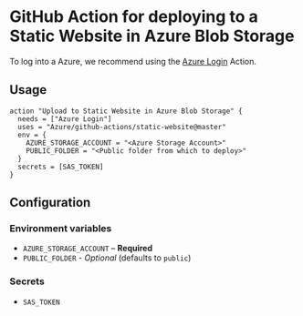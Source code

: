 # GitHub Action for deploying to a Static Website in Azure Blob Storage

To log into a Azure, we recommend using the [Azure Login](https://github.com/Azure/github-actions/tree/master/login) Action.

## Usage

```
action "Upload to Static Website in Azure Blob Storage" {
  needs = ["Azure Login"]
  uses = "Azure/github-actions/static-website@master"
  env = {
    AZURE_STORAGE_ACCOUNT = "<Azure Storage Account>"
    PUBLIC_FOLDER = "<Public folder from which to deploy>"
  }
  secrets = [SAS_TOKEN]
}
```

## Configuration

### Environment variables

- `AZURE_STORAGE_ACCOUNT` – **Required** 
- `PUBLIC_FOLDER` - *Optional* (defaults to `public`)

### Secrets

- `SAS_TOKEN`
